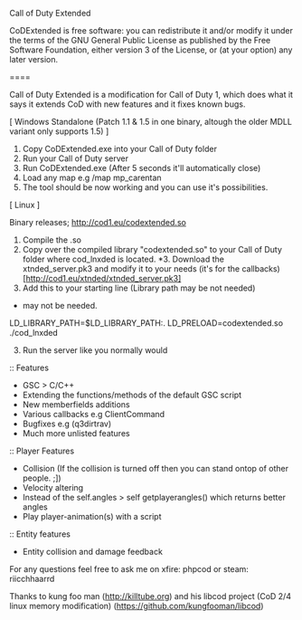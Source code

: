 Call of Duty Extended

CoDExtended is free software: you can redistribute it and/or modify it under the terms of the GNU General Public License as published by the Free Software Foundation, either version 3 of the License, or (at your option) any later version.

====

Call of Duty Extended is a modification for Call of Duty 1, which does what it says it extends CoD with new features and it fixes known bugs.

[ Windows Standalone (Patch 1.1 & 1.5 in one binary, altough the older MDLL variant only supports 1.5) ]

1. Copy CoDExtended.exe into your Call of Duty folder
2. Run your Call of Duty server
3. Run CoDExtended.exe (After 5 seconds it'll automatically close)
4. Load any map e.g /map mp_carentan
5. The tool should be now working and you can use it's possibilities.

[ Linux ]

Binary releases;
http://cod1.eu/codextended.so

1. Compile the .so
2. Copy over the compiled library "codextended.so" to your Call of Duty folder where cod_lnxded is located.
*3. Download the xtnded_server.pk3 and modify it to your needs (it's for the callbacks) [http://cod1.eu/xtnded/xtnded_server.pk3] 
4. Add this to your starting line (Library path may be not needed)
* may not be needed.

LD_LIBRARY_PATH=$LD_LIBRARY_PATH:. LD_PRELOAD=codextended.so ./cod_lnxded

3. Run the server like you normally would

:: Features

- GSC > C/C++
- Extending the functions/methods of the default GSC script
- New memberfields additions
- Various callbacks e.g ClientCommand
- Bugfixes e.g (q3dirtrav)
- Much more unlisted features

:: Player Features
- Collision (If the collision is turned off then you can stand ontop of other people. ;])
- Velocity altering
- Instead of the self.angles > self getplayerangles() which returns better angles
- Play player-animation(s) with a script

:: Entity features
- Entity collision and damage feedback

For any questions feel free to ask me on xfire: phpcod or steam: riicchhaarrd

Thanks to kung foo man (http://killtube.org) and his libcod project (CoD 2/4 linux memory modification) (https://github.com/kungfooman/libcod)
